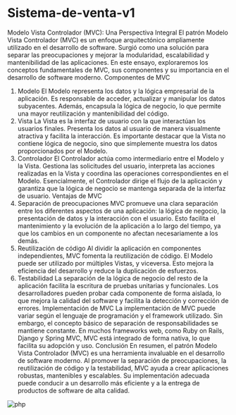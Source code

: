 # Sistema-de-venta-v1
Modelo Vista Controlador (MVC): Una Perspectiva Integral
El patrón Modelo Vista Controlador (MVC) es un enfoque arquitectónico ampliamente utilizado en el desarrollo de software. Surgió como una solución para separar las preocupaciones y mejorar la modularidad, escalabilidad y mantenibilidad de las aplicaciones. En este ensayo, exploraremos los conceptos fundamentales de MVC, sus componentes y su importancia en el desarrollo de software moderno.
Componentes de MVC
1. Modelo
El Modelo representa los datos y la lógica empresarial de la aplicación. Es responsable de acceder, actualizar y manipular los datos subyacentes. Además, encapsula la lógica de negocio, lo que permite una mayor reutilización y mantenibilidad del código.
2. Vista
La Vista es la interfaz de usuario con la que interactúan los usuarios finales. Presenta los datos al usuario de manera visualmente atractiva y facilita la interacción. Es importante destacar que la Vista no contiene lógica de negocio, sino que simplemente muestra los datos proporcionados por el Modelo.
3. Controlador
El Controlador actúa como intermediario entre el Modelo y la Vista. Gestiona las solicitudes del usuario, interpreta las acciones realizadas en la Vista y coordina las operaciones correspondientes en el Modelo. Esencialmente, el Controlador dirige el flujo de la aplicación y garantiza que la lógica de negocio se mantenga separada de la interfaz de usuario.
Ventajas de MVC
1. Separación de preocupaciones
MVC promueve una clara separación entre los diferentes aspectos de una aplicación: la lógica de negocio, la presentación de datos y la interacción con el usuario. Esto facilita el mantenimiento y la evolución de la aplicación a lo largo del tiempo, ya que los cambios en un componente no afectan necesariamente a los demás.
2. Reutilización de código
Al dividir la aplicación en componentes independientes, MVC fomenta la reutilización de código. El Modelo puede ser utilizado por múltiples Vistas, y viceversa. Esto mejora la eficiencia del desarrollo y reduce la duplicación de esfuerzos.
3. Testabilidad
La separación de la lógica de negocio del resto de la aplicación facilita la escritura de pruebas unitarias y funcionales. Los desarrolladores pueden probar cada componente de forma aislada, lo que mejora la calidad del software y facilita la detección y corrección de errores.
Implementación de MVC
La implementación de MVC puede variar según el lenguaje de programación y el framework utilizado. Sin embargo, el concepto básico de separación de responsabilidades se mantiene constante. En muchos frameworks web, como Ruby on Rails, Django y Spring MVC, MVC está integrado de forma nativa, lo que facilita su adopción y uso.
Conclusión
En resumen, el patrón Modelo Vista Controlador (MVC) es una herramienta invaluable en el desarrollo de software moderno. Al promover la separación de preocupaciones, la reutilización de código y la testabilidad, MVC ayuda a crear aplicaciones robustas, mantenibles y escalables. Su implementación adecuada puede conducir a un desarrollo más eficiente y a la entrega de productos de software de alta calidad.

![php](https://user-images.githubusercontent.com/71534078/127014295-557379ba-5a8b-4b71-a391-542d72a8e78d.jpg)
